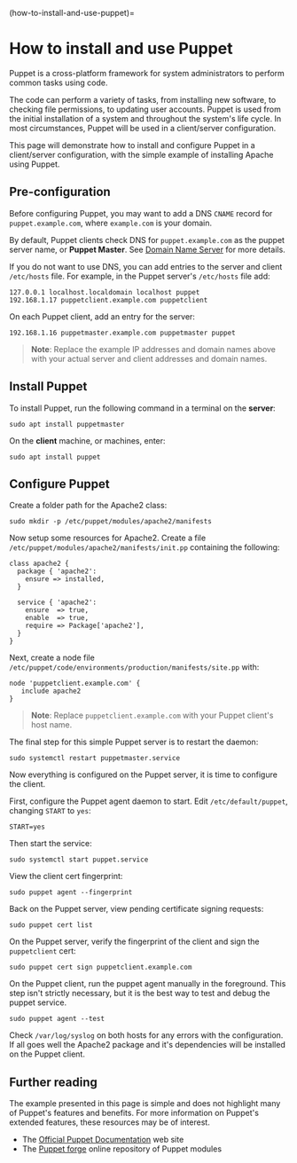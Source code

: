 (how-to-install-and-use-puppet)=
# How to install and use Puppet

Puppet is a cross-platform framework for system administrators to perform common tasks using code.

The code can perform a variety of tasks, from installing new software, to checking file permissions, to updating user accounts. Puppet is used from the initial installation of a system and throughout the system's life cycle. In most circumstances, Puppet will be used in a client/server configuration.

This page will demonstrate how to install and configure Puppet in a client/server configuration, with the simple example of installing Apache using Puppet.

## Pre-configuration

Before configuring Puppet, you may want to add a DNS `CNAME` record for `puppet.example.com`, where `example.com` is your domain.

By default, Puppet clients check DNS for `puppet.example.com` as the puppet server name, or **Puppet Master**. See [Domain Name Server](../docs/how-to/domain-name-service-dns.md) for more details.

If you do not want to use DNS, you can add entries to the server and client `/etc/hosts` file. For example, in the Puppet server's `/etc/hosts` file add:

```text
127.0.0.1 localhost.localdomain localhost puppet
192.168.1.17 puppetclient.example.com puppetclient
```

On each Puppet client, add an entry for the server:

```text
192.168.1.16 puppetmaster.example.com puppetmaster puppet
```

> **Note**:
> Replace the example IP addresses and domain names above with your actual server and client addresses and domain names.

## Install Puppet

To install Puppet, run the following command in a terminal on the **server**:

```shell
sudo apt install puppetmaster
```

On the **client** machine, or machines, enter:

```shell
sudo apt install puppet
```

## Configure Puppet

Create a folder path for the Apache2 class:

```shell
sudo mkdir -p /etc/puppet/modules/apache2/manifests
```

Now setup some resources for Apache2. Create a file `/etc/puppet/modules/apache2/manifests/init.pp` containing the following:

```
class apache2 {
  package { 'apache2':
    ensure => installed,
  }

  service { 'apache2':
    ensure  => true,
    enable  => true,
    require => Package['apache2'],
  }
}
```

Next, create a node file `/etc/puppet/code/environments/production/manifests/site.pp` with:

```
node 'puppetclient.example.com' {
   include apache2
}
```

> **Note**:
> Replace `puppetclient.example.com` with your Puppet client's host name.

The final step for this simple Puppet server is to restart the daemon:

```shell
sudo systemctl restart puppetmaster.service
```

Now everything is configured on the Puppet server, it is time to configure the client.

First, configure the Puppet agent daemon to start. Edit `/etc/default/puppet`, changing `START` to `yes`:

```
START=yes
```

Then start the service:

```shell
sudo systemctl start puppet.service
```

View the client cert fingerprint:

```shell
sudo puppet agent --fingerprint
```

Back on the Puppet server, view pending certificate signing requests:

```shell
sudo puppet cert list
```

On the Puppet server, verify the fingerprint of the client and sign the `puppetclient` cert:

```shell
sudo puppet cert sign puppetclient.example.com
```

On the Puppet client, run the puppet agent manually in the foreground. This step isn't strictly necessary, but it is the best way to test and debug the puppet service.

```shell
sudo puppet agent --test
```

Check `/var/log/syslog` on both hosts for any errors with the configuration. If all goes well the Apache2 package and it's dependencies will be installed on the Puppet client.

## Further reading

The example presented in this page is simple and does not highlight many of Puppet's features and benefits. For more information on Puppet's extended features, these resources may be of interest.

- The [Official Puppet Documentation](http://docs.puppetlabs.com/) web site
- The [Puppet forge](http://forge.puppetlabs.com/) online repository of Puppet modules
